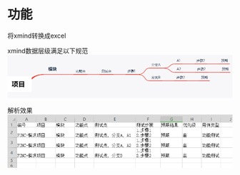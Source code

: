 # 功能
将xmind转换成excel

xmind数据层级满足以下规范
![xmind数据层级规范](images/xmind_node_level.png)

解析效果
![解析结果](images/test_case_xlsx.png)
